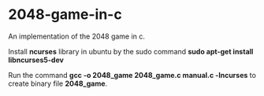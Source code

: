 # 2048-game-in-c
An implementation of the 2048 game in c. 

Install **ncurses** library in ubuntu by the sudo command **sudo apt-get install libncurses5-dev**

Run the command **gcc -o 2048_game 2048_game.c manual.c -lncurses** to create binary file **2048_game**.

